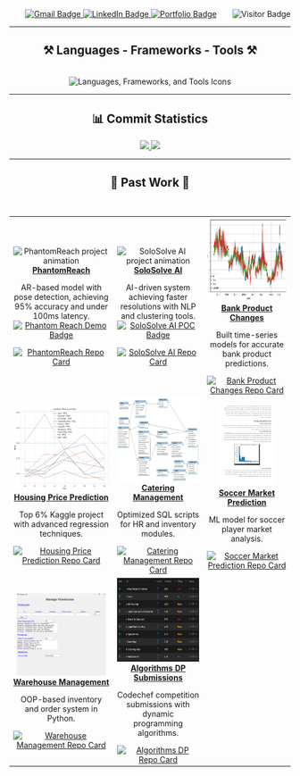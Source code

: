 <div align="center"> 
  <img align="right" src="https://visitor-badge.laobi.icu/badge?page_id=shovalbenjer.shovalbenjer" alt="Visitor Badge" />
</div>
 
<div align="center"> 
  <a href="mailto:Shovalb9@gmail.com">
    <img src="https://img.shields.io/badge/Gmail-333333?style=for-the-badge&logo=gmail&logoColor=red" alt="Gmail Badge" />
  </a>
  <a href="https://linkedin.com/in/shoval-benjer-712894b9" target="_blank">
    <img src="https://img.shields.io/badge/LinkedIn-0077B5?style=for-the-badge&logo=linkedin&logoColor=white" alt="LinkedIn Badge" />
  </a>
  <a href="https://github.com/ShovalBenjer?tab=repositories" target="_blank">
    <img src="https://img.shields.io/badge/Portfolio-FF5722?style=for-the-badge&logo=todoist&logoColor=white" alt="Portfolio Badge" />
  </a>
</div>

<hr/>

<h2 align="center">⚒️ Languages - Frameworks - Tools ⚒️</h2>
<br/>
<div align="center">
  <img src="https://skillicons.dev/icons?i=python,mysql,fastapi,docker,tailwind,postgres,kafka,html,css,nodejs,react,ts,tensorflow,pytorch" alt="Languages, Frameworks, and Tools Icons" />
  <br/>
  <hr/>
</div>

<h2 align="center">📊 Commit Statistics</h2>

<div align="center">

  <!-- First Card -->
  <a href="https://github.com/anuraghazra/github-readme-stats">
    <img height="200" src="https://github-readme-stats.vercel.app/api/top-langs?username=ShovalBenjer&hide=Jupyter%20Notebook,html&theme=cobalt&card_width=400" />
  </a>

  <!-- Second Card -->
  <a href="https://github.com/anuraghazra/github-readme-stats">
    <img height="200" src="https://github-readme-stats.vercel.app/api?username=ShovalBenjer&show_icons=true&theme=cobalt&card_width=320" />
  </a>
</div>



<hr/>

<h2 align="center">🚀 Past Work 🚀</h2>
<br/>
<div align="center">
  <table>
    <tr>
      <!-- PhantomReach -->
      <td align="center">
        <img src="phantomreach.gif" alt="PhantomReach project animation" height="150"/>
        <br/>
        <a href="https://github.com/phantomreach/phantom-reach-poc"><b>PhantomReach</b></a>
        <p>
          AR-based model with pose detection, achieving 95% accuracy and under 100ms latency.
          <br/>
          <a href="https://phantom-reach-poc.lovable.app/">
            <img src="https://img.shields.io/badge/Phantom%20Reach-Click%20Demo-green?style=for-the-badge" alt="Phantom Reach Demo Badge" />
          </a>
        </p>
        <!-- Repo Card for PhantomReach -->
        <a href="https://github.com/phantomreach/phantom-reach-poc">
          <img height="200" src="https://github-readme-stats.vercel.app/api/pin/?username=phantomreach&repo=phantom-reach-poc&theme=cobalt" alt="PhantomReach Repo Card" />
        </a>
      </td>
      <!-- SoloSolve AI -->
      <td align="center">
        <img src="solosolve in a nutshell.gif" alt="SoloSolve AI project animation" height="150"/>
        <br/>
        <a href="https://github.com/solosolve-ai/solosolve-ai-demo"><b>SoloSolve AI</b></a>
        <p>
          AI-driven system achieving faster resolutions with NLP and clustering tools.
          <br/>
          <a href="https://solosolve-ai-demo.lovable.app/">
            <img src="https://img.shields.io/badge/SoloSolve%20AI-Visit%20POC-green?style=for-the-badge" alt="SoloSolve AI POC Badge" />
          </a>
        </p>
        <!-- Repo Card for SoloSolve AI -->
        <a href="https://github.com/solosolve-ai/solosolve-ai-demo">
          <img height="200" src="https://github-readme-stats.vercel.app/api/pin/?username=solosolve-ai&repo=solosolve-ai-demo&theme=cobalt" alt="SoloSolve AI Repo Card" />
        </a>
      </td>
      <!-- Bank Product Changes -->
      <td align="center">
        <img src="BANKING.png" alt="Bank Product Changes project" height="150"/>
        <br/>
        <a href="https://github.com/ShovalBenjer/Bank-Change-Prediction"><b>Bank Product Changes</b></a>
        <p>Built time-series models for accurate bank product predictions.</p>
        <!-- Repo Card for Bank Product Changes -->
        <a href="https://github.com/ShovalBenjer/Bank-Change-Prediction">
          <img height="200" src="https://github-readme-stats.vercel.app/api/pin/?username=ShovalBenjer&repo=Bank-Change-Prediction&theme=cobalt" alt="Bank Product Changes Repo Card" />
        </a>
      </td>
    </tr>
    <tr>
      <!-- Housing Price Prediction -->
      <td align="center">
        <img src="HOUSING.png" alt="Housing Price Prediction project" height="150"/>
        <br/>
        <a href="https://github.com/ShovalBenjer/Housing_Price_Prediction_Advanced_Regresson_Kaggle"><b>Housing Price Prediction</b></a>
        <p>Top 6% Kaggle project with advanced regression techniques.</p>
        <!-- Repo Card for Housing Price Prediction -->
        <a href="https://github.com/ShovalBenjer/Housing_Price_Prediction_Advanced_Regresson_Kaggle">
          <img height="200" src="https://github-readme-stats.vercel.app/api/pin/?username=ShovalBenjer&repo=Housing_Price_Prediction_Advanced_Regresson_Kaggle&theme=cobalt" alt="Housing Price Prediction Repo Card" />
        </a>
      </td>
      <!-- Catering Management -->
      <td align="center">
        <img src="DATABASE.jpg" alt="Catering Management project" height="150"/>
        <br/>
        <a href="https://github.com/ShovalBenjer/Catering_Company_Management_System"><b>Catering Management</b></a>
        <p>Optimized SQL scripts for HR and inventory modules.</p>
        <!-- Repo Card for Catering Management -->
        <a href="https://github.com/ShovalBenjer/Catering_Company_Management_System">
          <img height="200" src="https://github-readme-stats.vercel.app/api/pin/?username=ShovalBenjer&repo=Catering_Company_Management_System&theme=cobalt" alt="Catering Management Repo Card" />
        </a>
      </td>
      <!-- Soccer Market Prediction -->
      <td align="center">
        <img src="AI.png" alt="Soccer Market Prediction project" height="150"/>
        <br/>
        <a href="https://github.com/ShovalBenjer/CS_188-Introduction-to-Artificial-Intelligence-Final_Project"><b>Soccer Market Prediction</b></a>
        <p>ML model for soccer player market analysis.</p>
        <!-- Repo Card for Soccer Market Prediction -->
        <a href="https://github.com/ShovalBenjer/CS_188-Introduction-to-Artificial-Intelligence-Final_Project">
          <img height="200" src="https://github-readme-stats.vercel.app/api/pin/?username=ShovalBenjer&repo=CS_188-Introduction-to-Artificial-Intelligence-Final_Project&theme=cobalt" alt="Soccer Market Prediction Repo Card" />
        </a>
      </td>
    </tr>
    <tr>
      <!-- Warehouse Management -->
      <td align="center">
        <img src="GUI.png" alt="Warehouse Management project" height="150"/>
        <br/>
        <a href="https://github.com/ShovalBenjer/Manage-Warehouse-OOP-Python"><b>Warehouse Management</b></a>
        <p>OOP-based inventory and order system in Python.</p>
        <!-- Repo Card for Warehouse Management -->
        <a href="https://github.com/ShovalBenjer/Manage-Warehouse-OOP-Python">
          <img height="200" src="https://github-readme-stats.vercel.app/api/pin/?username=ShovalBenjer&repo=Manage-Warehouse-OOP-Python&theme=cobalt" alt="Warehouse Management Repo Card" />
        </a>
      </td>
      <!-- Algorithms / Dynamic Programming -->
      <td align="center">
        <img src="algorithms.png" alt="Algorithms & Dynamic Programming project" height="150"/>
        <br/>
        <a href="https://github.com/ShovalBenjer/Algorithms_DynamicProgramming_Codechef_Competition_Submissions"><b>Algorithms DP Submissions</b></a>
        <p>Codechef competition submissions with dynamic programming algorithms.</p>
        <!-- Repo Card for Algorithms DP -->
        <a href="https://github.com/ShovalBenjer/Algorithms_DynamicProgramming_Codechef_Competition_Submissions">
          <img height="200" src="https://github-readme-stats.vercel.app/api/pin/?username=ShovalBenjer&repo=Algorithms_DynamicProgramming_Codechef_Competition_Submissions&theme=cobalt" alt="Algorithms DP Repo Card" />
        </a>
      </td>
    </tr>
  </table>
</div>
